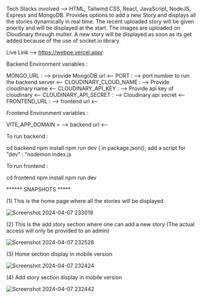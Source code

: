 Tech Stacks involved --> HTML, Tailwind CSS, React, JavaScript, NodeJS, Express and MongoDB. Provides options to add a new Story and displays all the stories dynamically 
in real time. The recent uploaded story will be given priority and will be displayed at the start. The images are uploaded on Cloudinary through multer. A new story will be displayed as soon as its get added because of the use of socket.io library.

Live Link --> https://webpe.vercel.app/

Backend Environment variables :

MONGO_URL : --> provide MongoDB url <--
PORT : --> port number to run the backend server <--
CLOUDINARY_CLOUD_NAME : --> Provide cloudinary name <--
CLOUDINARY_API_KEY : --> Provide api key of cloudinary <--
CLOUDINARY_API_SECRET : --> Cloudinary api secret <--
FRONTEND_URL : --> frontend url <--

Frontend Environment variables :

VITE_APP_DOMAIN = --> backend url <--

To run backend : 

cd backend
npm install
npm run dev ( in package.json(), add a script for "dev" : "nodemon index.js

To run frontend : 

cd frontend
npm install 
npm run dev

****** SNAPSHOTS *****

(1) This is the home page where all the stories will be displayed

![Screenshot 2024-04-07 233019](https://github.com/Swarnim2410/WebPe/assets/131441406/d86a2101-6136-4166-95fa-62da3ef48afb)

(2) This is the add story section where one can add a new story (The actual access will only be provided to an admin)

![Screenshot 2024-04-07 232528](https://github.com/Swarnim2410/WebPe/assets/131441406/9ea19f40-ca5d-4994-b395-521c7440d3a6)

(3) Home section display in mobile version

![Screenshot 2024-04-07 232424](https://github.com/Swarnim2410/WebPe/assets/131441406/001f6e73-a71e-4e01-9625-c0d4a5a91f7b)

(4) Add story section display in mobile version

![Screenshot 2024-04-07 232442](https://github.com/Swarnim2410/WebPe/assets/131441406/7a1529da-5530-4e55-93d3-a5a4aa5c5847)


